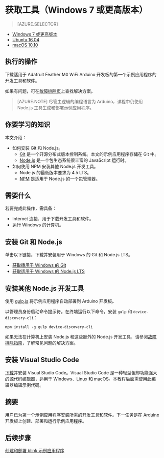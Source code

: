 <properties
    pageTitle="获取用于 Azure IoT 初学者工具包 (Windows 7 +) 的工具 | Azure"
    description="下载并安装适用于 Windows 7 及更高版本上 Adafruit Feather M0 WiFi 的第一个示例应用程序的必需工具和软件。"
    services="iot-hub"
    documentationcenter=""
    author="shizn"
    manager="timtl"
    tags=""
    keywords="arduino 开发工具, iot 开发, iot 软件, 物联网软件, 在 windows 上安装 git, 安装 node js windows" />
<tags
    ms.assetid="9cfb8cd2-eafb-4ba2-b23e-d94e114ff3a6"
    ms.service="iot-hub"
    ms.devlang="arduino"
    ms.topic="article"
    ms.tgt_pltfrm="na"
    ms.workload="na"
    ms.date="3/21/2017"
    wacn.date="05/08/2017"
    ms.author="xshi" />  


# 获取工具（Windows 7 或更高版本）

> [AZURE.SELECTOR]
- [Windows 7 或更高版本][windows]
- [Ubuntu 16.04][ubuntu]
- [macOS 10.10][macos]

## 执行的操作

下载适用于 Adafruit Feather M0 WiFi Arduino 开发板的第一个示例应用程序的开发工具和软件。

如果有问题，可在[故障排除页][troubleshooting]上查找解决方案。

> [AZURE.NOTE]
尽管主逻辑的编程语言为 Arduino，课程中仍使用 Node.js 工具生成和部署示例应用程序。

## 你要学习的知识
本文介绍：

* 如何安装 Git 和 Node.js。
  * [Git](https://git-scm.com) 是一个开源分布式版本控制系统。本文的示例应用程序存储在 Git 中。
  * [Node.js](https://nodejs.org/en/) 是一个包生态系统很丰富的 JavaScript 运行时。
* 如何使用 NPM 安装其他 Node.js 开发工具。
  * Node.js 的最低版本要求为 4.5 LTS。
  * [NPM](https://www.npmjs.com) 是适用于 Node.js 的一个包管理器。

## 需要什么

若要完成此操作，需具备：

* Internet 连接，用于下载开发工具和软件。
* 运行 Windows 的计算机。

## 安装 Git 和 Node.js

单击以下链接，下载并安装用于 Windows 的 Git 和 Node.js LTS。

* [获取适用于 Windows 的 Git](https://git-scm.com/download/win/)
* [获取适用于 Windows 的 Node.js LTS](https://nodejs.org/en/)

## 安装其他 Node.js 开发工具

使用 [gulp.js](http://gulpjs.com) 将示例应用程序自动部署到 Arduino 开发板。

以管理员身份启动命令提示符。在终端运行以下命令，安装 `gulp` 和 `device-discovery-cli`：


	npm install -g gulp device-discovery-cli


如果无法在计算机上安装 Node.js 和这些额外的 Node.js 开发工具，请参阅[故障排除指南][troubleshooting]，了解常见问题的解决方案。

## 安装 Visual Studio Code

[下载](https://code.visualstudio.com/docs/setup/windows)并安装 Visual Studio Code。Visual Studio Code 是一种轻型但却功能强大的源代码编辑器，适用于 Windows、Linux 和 macOS。本教程后面需使用此编辑器编辑示例代码。

## 摘要

用户已为第一个示例应用程序安装所需的开发工具和软件。下一任务是在 Arduino 开发板上创建、部署和运行示例应用程序。

## 后续步骤

[创建和部署 blink 示例应用程序][create-and-deploy-the-blink-sample-application]
<!-- Images and links -->


[windows]: /documentation/articles/iot-hub-adafruit-feather-m0-wifi-kit-arduino-lesson1-get-the-tools-win32/
[ubuntu]: /documentation/articles/iot-hub-adafruit-feather-m0-wifi-kit-arduino-lesson1-get-the-tools-ubuntu/
[macos]: /documentation/articles/iot-hub-adafruit-feather-m0-wifi-kit-arduino-lesson1-get-the-tools-mac/
[troubleshooting]: /documentation/articles/iot-hub-adafruit-feather-m0-wifi-kit-arduino-troubleshooting/
[create-and-deploy-the-blink-sample-application]: /documentation/articles/iot-hub-adafruit-feather-m0-wifi-kit-arduino-lesson1-deploy-blink-app/

<!---HONumber=Mooncake_0116_2017-->